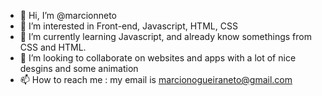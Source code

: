 - 👋 Hi, I’m @marcionneto
- 👀 I’m interested in Front-end, Javascript, HTML, CSS
- 🌱 I’m currently learning Javascript, and already know somethings from CSS and HTML.
- 💞️ I’m looking to collaborate on websites and apps with a lot of nice desgins and some animation
- 📫 How to reach me : my email is marcionogueiraneto@gmail.com

<!---
marcionneto/marcionneto is a ✨ special ✨ repository because its `README.md` (this file) appears on your GitHub profile.
You can click the Preview link to take a look at your changes.
--->
